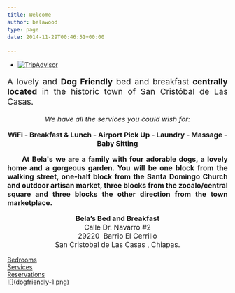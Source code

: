 ```yaml
---
title: Welcome
author: belawood
type: page
date: 2014-11-29T00:46:51+00:00

---
```

<div class="row1">

<div id="TA_tchotel349" class="TA_tchotel col1">
      <ul id="SW2lliblch" class="TA_links 3g8MvLot">
        <li id="kuHplet7" class="pKQkugt1qY">
          <a href="https://www.tripadvisor.com/Hotel_Review-g150802-d600435-Reviews-Bela_s_B_B-San_Cristobal_de_las_Casas_Southern_Mexico.html" target="_blank" rel="noopener"><img src="https://www.tripadvisor.com/img/cdsi/img2/awards/tchotel_2019_L_R-11655-2.jpg" alt="TripAdvisor" /></a>
        </li>
      </ul>
    </div>
            
   <div class="col2">
      <p style="text-align: justify; font-size: 14pt;">A lovely and <strong>Dog Friendly</strong> bed and breakfast <strong>centrally located</strong> in the historic town of San Cristóbal de Las Casas.
      </p>
   <p style="text-align: center; font-size: 12pt;"><em>We have all the services you could wish for:</em>
      </p>
   <p style="text-align: center;font-size: 12pt;"><strong>WiFi - Breakfast & Lunch - Airport Pick Up - Laundry - Massage - Baby Sitting</strong>
      </p>
   <p style="text-align: justify;font-size: 12pt;">     <strong>At Bela's we are a family with four adorable dogs, a lovely home and a gorgeous garden. You will be one block from the walking street, one-half block from the Santa Domingo Church and outdoor artisan market, three blocks from the zocalo/central square and three blocks the other direction from the town marketplace.</strong>
      </p>
   <p style="text-align: center;font-size: 12pt;"><strong>Bela’s Bed and Breakfast</strong><br />
   Calle Dr. Navarro #2<br /> 29220  Barrio El Cerrillo<br /> San Cristobal de Las Casas , Chiapas.
      </p>
    </div>
  
  <div class="col3">
   <div class="button-obj button-bedrooms">
    <a href="http://belasbandb.com/bedrooms/" target="_self" class="motopress-btn motopress-btn-rounded motopress-btn-icon-indent-small motopress-btn-color-olive-garden motopress-btn-size-middle motopress-btn-full-width"><i class="fa fa-bed motopress-btn-icon-align-left"></i>Bedrooms</a>
        </div>
   <div class="button-obj button-services">
    <a href="http://belasbandb.com/services/" target="_self" class="motopress-btn motopress-btn-rounded motopress-btn-color-warm motopress-btn-size-middle motopress-btn-icon-indent-middle motopress-btn-full-width"><i class="fa fa-coffee motopress-btn-icon-align-left"></i>Services</a>
        </div>
   <div class="button-obj button-reservations">
    <a href="http://belasbandb.com/reservations/" target="_self" class="motopress-btn motopress-btn-size-middle motopress-btn-rounded motopress-btn-icon-indent-small motopress-btn-color-hot-summer motopress-btn-full-width"><i class="fa fa-book motopress-btn-icon-align-left"></i>Reservations</a>
        </div>
   <div class="code-obj">
![](dogfriendly-1.png)
   </div>
  </div>
</div>